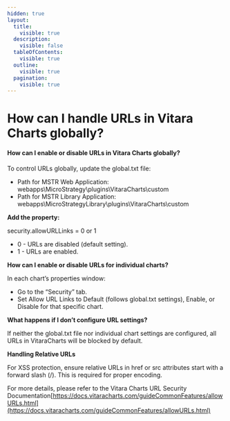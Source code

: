 ```yaml
---
hidden: true
layout:
  title:
    visible: true
  description:
    visible: false
  tableOfContents:
    visible: true
  outline:
    visible: true
  pagination:
    visible: true
---
```


# How can I handle URLs in Vitara Charts globally?

#### How can I enable or disable URLs in Vitara Charts globally? <a href="#how-can-i-enable-or-disable-urls-in-vitara-charts-globally" id="how-can-i-enable-or-disable-urls-in-vitara-charts-globally"></a>

To control URLs globally, update the global.txt file:

* Path for MSTR Web Application: webapps\MicroStrategy\plugins\VitaraCharts\custom
* Path for MSTR Library Application: webapps\MicroStrategyLibrary\plugins\VitaraCharts\custom

**Add the property:**

security.allowURLLinks = 0 or 1

* 0 - URLs are disabled (default setting).
* 1 - URLs are enabled.

**How can I enable or disable URLs for individual charts?**

In each chart’s properties window:

* Go to the “Security” tab.
* Set Allow URL Links to Default (follows global.txt settings), Enable, or Disable for that specific chart.

**What happens if I don’t configure URL settings?**

If neither the global.txt file nor individual chart settings are configured, all URLs in VitaraCharts will be blocked by default.

**Handling Relative URLs**

For XSS protection, ensure relative URLs in href or src attributes start with a forward slash (/). This is required for proper encoding.

For more details, please refer to the Vitara Charts URL Security Documentation[https://docs.vitaracharts.com/guideCommonFeatures/allowURLs.html](https://docs.vitaracharts.com/guideCommonFeatures/allowURLs.html)
